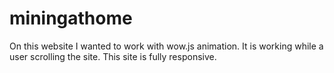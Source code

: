 # miningathome

On this website I wanted to work with wow.js animation. It is working while a user scrolling the site.
This site is fully responsive.

